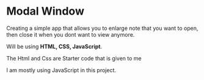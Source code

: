 # Modal Window

Creating a simple app that allows you to enlarge note that you want to open, then close it when you dont want to view anymore.

Will be using **HTML, CSS, JavaScript**.

The Html and Css are Starter code that is given to me

I am mostly using JavaScript in this project.
